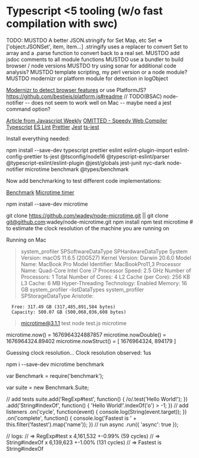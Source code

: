 # Typescript <5 tooling (w/o fast compilation with swc)

TODO:
MUSTDO A better JSON.stringify for Set Map, etc  Set => ['object:JSONSet', item, item...] .stringify uses a replacer to convert Set to array and a .parse function to convert back to a real set.
MUSTDO add jsdoc comments to all module functions
MUSTDO use a bundler to build browser / node versions
MUSTDO try using sonar for additional code analysis?
MUSTDO template scripting, my perl version or a node module?
MUSTDO modernizr or platform module for detection in logObject 

[Modernizr to detect browser features](http://html5doctor.com/using-modernizr-to-detect-html5-features-and-provide-fallbacks/#:~:text=Modernizr%20is%20a%20JavaScript%20library,that%20do%20not%20support%20them.)
or use PlatformJS? https://github.com/bestiejs/platform.js#readme
// TODO(BSAC) node-notifier -- does not seem to work well on Mac -- maybe need a jest command option?

[Article from Javascript Weekly](https://featurist.co.uk/blog/running-typescript-in-node-with-near-zero-compilation-cost/)
[OMITTED - Speedy Web Compiler](https://swc.rs)
[Typescript](https://www.typescriptlang.org)
[ES Lint](https://typescript-eslint.io/getting-started)
[Prettier](https://blog.logrocket.com/linting-typescript-eslint-prettier/)
[Jest](https://jestjs.io/docs/getting-started)
[ts-jest](https://kulshekhar.github.io/ts-jest/docs/getting-started/installation)

Install everything needed:

npm install --save-dev typescript prettier eslint eslint-plugin-import eslint-config-prettier ts-jest @tsconfig/node16 @typescript-eslint/parser @typescript-eslint/eslint-plugin @jest/globals jest-junit nyc-dark node-notifier  microtime benchmark @types/benchmark

Now add benchmarking to test different code implementations:

[Benchmark](https://openbase.com/js/benchmark)
[Microtime timer](https://github.com/wadey/node-microtime)

npm install --save-dev microtime

git clone https://github.com/wadey/node-microtime.git
|| git clone git@github.com:wadey/node-microtime.git
npm install
npm test microtime # to estimate the clock resolution of the machine you are running on

Running on Mac 
>system_profiler SPSoftwareDataType SPHardwareDataType
      System Version: macOS 11.6.5 (20G527)
      Kernel Version: Darwin 20.6.0
      Model Name: MacBook Pro
      Model Identifier: MacBookPro11,3
      Processor Name: Quad-Core Intel Core i7
      Processor Speed: 2.5 GHz
      Number of Processors: 1
      Total Number of Cores: 4
      L2 Cache (per Core): 256 KB
      L3 Cache: 6 MB
      Hyper-Threading Technology: Enabled
      Memory: 16 GB
>system_profiler -listDataTypes
> system_profiler SPStorageDataType
    Aristotle:

      Free: 317.49 GB (317,485,891,584 bytes)
      Capacity: 500.07 GB (500,068,036,608 bytes)


> microtime@3.1.1 test
> node test.js microtime

microtime.now() = 1676964324887857
microtime.nowDouble() = 1676964324.89402
microtime.nowStruct() = [ 1676964324, 894179 ]

Guessing clock resolution...
Clock resolution observed: 1us


npm i --save-dev microtime benchmark

var Benchmark = require('benchmark');

var suite = new Benchmark.Suite;

// add tests
suite.add('RegExp#test', function() {
  /o/.test('Hello World!');
})
.add('String#indexOf', function() {
  'Hello World!'.indexOf('o') > -1;
})
// add listeners
.on('cycle', function(event) {
  console.log(String(event.target));
})
.on('complete', function() {
  console.log('Fastest is ' + this.filter('fastest').map('name'));
})
// run async
.run({ 'async': true });

// logs:
// => RegExp#test x 4,161,532 +-0.99% (59 cycles)
// => String#indexOf x 6,139,623 +-1.00% (131 cycles)
// => Fastest is String#indexOf
